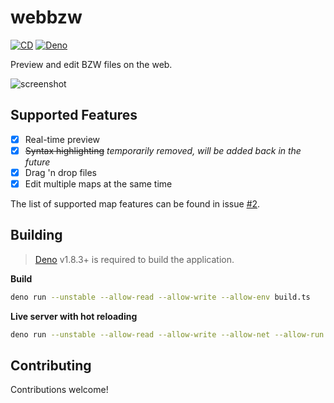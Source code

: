 # webbzw

[![CD](https://github.com/BZFlagCommunity/webbzw/workflows/CD/badge.svg)](https://github.com/BZFlagCommunity/webbzw/actions)
[![Deno](https://img.shields.io/badge/Deno-v1.8.3-blue)](https://deno.land)

Preview and edit BZW files on the web.

![screenshot](screenshot.png)

## Supported Features

- [x] Real-time preview
- [x] ~~Syntax highlighting~~ *temporarily removed, will be added back in the future*
- [x] Drag 'n drop files
- [x] Edit multiple maps at the same time

The list of supported map features can be found in issue [#2](https://github.com/The-Noah/webbzw/issues/2).

## Building

> [Deno](https://deno.land/) v1.8.3+ is required to build the application.

**Build**
```sh
deno run --unstable --allow-read --allow-write --allow-env build.ts
```

**Live server with hot reloading**
```sh
deno run --unstable --allow-read --allow-write --allow-net --allow-run build.ts serve
```

## Contributing

Contributions welcome!
